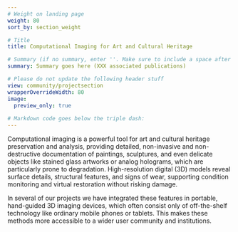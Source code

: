 ```yaml
---
# Weight on landing page
weight: 80
sort_by: section_weight

# Title
title: Computational Imaging for Art and Cultural Heritage

# Summary (if no summary, enter ''. Make sure to include a space after the colon.)
summary: Summary goes here (XXX associated publications)

# Please do not update the following header stuff
view: community/projectsection
wrapperOverrideWidth: 80
image:
  preview_only: true
  
# Markdown code goes below the triple dash:
---
```

Computational imaging is a powerful tool for art and cultural heritage preservation and analysis, providing detailed, non-invasive and non-destructive documentation of paintings, sculptures, and even delicate objects like stained glass artworks or analog holograms, which are particularly prone to degradation. High-resolution digital (3D) models reveal surface details, structural features, and signs of wear, supporting condition monitoring and virtual restoration without risking damage.  

In several of our projects we have integrated these features in portable, hand-guided 3D imaging devices, which often consist only of off-the-shelf technology like ordinary mobile phones or tablets. This makes these methods more accessible to a wider user community and institutions.
